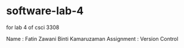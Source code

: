 # software-lab-4
for lab 4 of csci 3308

Name : Fatin Zawani Binti Kamaruzaman
Assignment : Version Control
